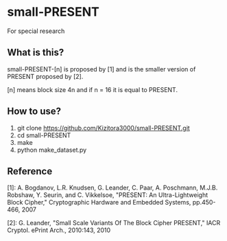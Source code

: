 # small-PRESENT
For special research

## What is this?

small-PRESENT-[n] is proposed by [1] and is the smaller version of PRESENT proposed by [2]. 

[n] means block size 4n and if n = 16 it is equal to PRESENT.

## How to use?

1. git clone https://github.com/Kizitora3000/small-PRESENT.git
2. cd small-PRESENT
3. make
4. python make_dataset.py

## Reference

\[1]: A. Bogdanov, L.R. Knudsen, G. Leander, C. Paar, A. Poschmann, M.J.B. Robshaw, Y. Seurin, and C. Vikkelsoe, "PRESENT: An Ultra-Lightweight Block Cipher," Cryptographic Hardware and Embedded Systems, pp.450-466, 2007

\[2]: G. Leander, "Small Scale Variants Of The Block Cipher PRESENT," IACR Cryptol. ePrint Arch., 2010:143, 2010
